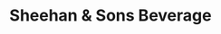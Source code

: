 ---
title: "Sheehan & Sons Beverage"
url: /mahanoy-city/sheehan-und-sons-beverage/
shop: Spirituosen
---